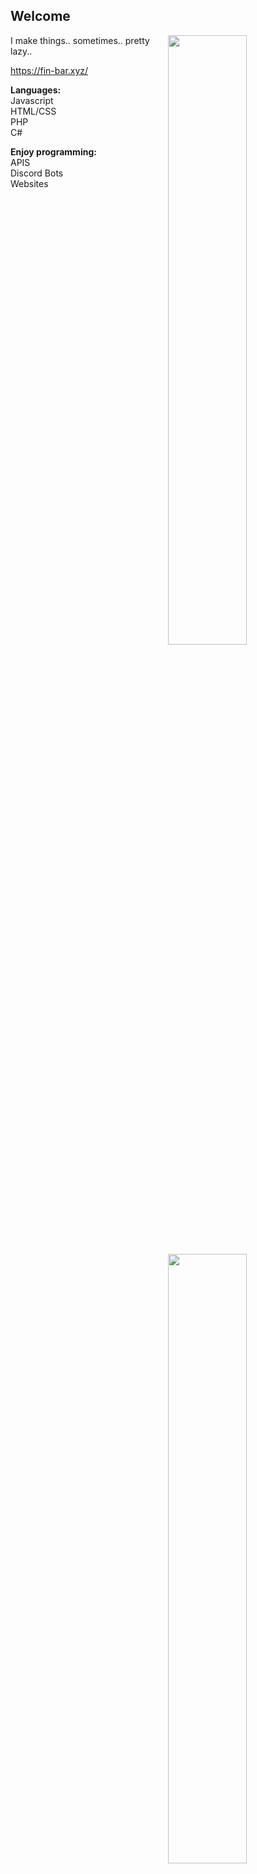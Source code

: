 ## Welcome

<img width="50%" align="right" src="https://github-readme-stats.vercel.app/api?username=OneAndonlyFinbar&theme=dark&include_all_commits=true">
<img width="50%" align="right" src="https://github-readme-stats.vercel.app/api/top-langs/?username=OneAndonlyFinbar&theme=dark&layout=compact">

I make things.. sometimes.. pretty lazy..

https://fin-bar.xyz/

**Languages:** <br>
Javascript <br>
HTML/CSS <br>
PHP <br>
C#

**Enjoy programming:** <br>
APIS <br>
Discord Bots <br>
Websites
